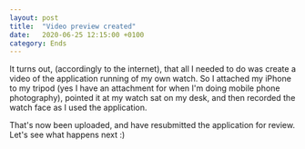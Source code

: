 ```yaml
---
layout: post
title:  "Video preview created"
date:   2020-06-25 12:15:00 +0100
category: Ends
---
```


It turns out, (accordingly to the internet), that all I needed to do was create a video of the application running of my
own watch. So I attached my iPhone to my tripod (yes I have an attachment for when I'm doing mobile phone photography),
pointed it at my watch sat on my desk, and then recorded the watch face as I used the application.

That's now been uploaded, and have resubmitted the application for review. Let's see what happens next :)